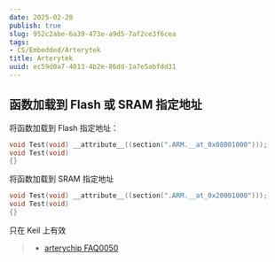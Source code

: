 ```yaml
---
date: 2025-02-20
publish: true
slug: 952c2abe-6a39-473e-a9d5-7af2ce3f6cea
tags:
- CS/Embedded/Arterytek
title: Arterytek
uuid: ec59d0a7-4013-4b2e-86dd-1a7e5abfdd31
---
```

## 函数加载到 Flash 或 SRAM 指定地址

将函数加载到 Flash 指定地址：

```c
void Test(void) __attribute__((section(".ARM.__at_0x08001000")));
void Test(void)
{}
```

将函数加载到 SRAM 指定地址

```c
void Test(void) __attribute__((section(".ARM.__at_0x20001000")));
void Test(void)
{}
```

只在 Keil 上有效

> - [arterychip FAQ0050](https://www.arterychip.com/download/FAQ/FAQ0050_%E5%B0%86%E5%87%BD%E6%95%B0%E5%8A%A0%E8%BD%BD%E5%88%B0Flash%E6%88%96SRAM%E6%8C%87%E5%AE%9A%E5%9C%B0%E5%9D%80%E7%9A%84%E6%96%B9%E6%B3%95_V2.0.4_CH.pdf)
